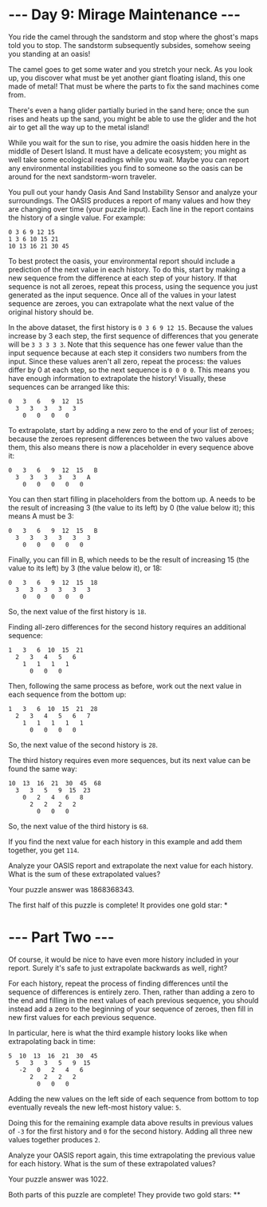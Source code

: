 # --- Day 9: Mirage Maintenance ---

You ride the camel through the sandstorm and stop where the ghost's maps told you to stop. The sandstorm subsequently
subsides, somehow seeing you standing at an oasis!

The camel goes to get some water and you stretch your neck. As you look up, you discover what must be yet another giant
floating island, this one made of metal! That must be where the parts to fix the sand machines come from.

There's even a hang glider partially buried in the sand here; once the sun rises and heats up the sand, you might be
able to use the glider and the hot air to get all the way up to the metal island!

While you wait for the sun to rise, you admire the oasis hidden here in the middle of Desert Island. It must have a
delicate ecosystem; you might as well take some ecological readings while you wait. Maybe you can report any
environmental instabilities you find to someone so the oasis can be around for the next sandstorm-worn traveler.

You pull out your handy Oasis And Sand Instability Sensor and analyze your surroundings. The OASIS produces a report of
many values and how they are changing over time (your puzzle input). Each line in the report contains the history of a
single value. For example:

```
0 3 6 9 12 15
1 3 6 10 15 21
10 13 16 21 30 45
```

To best protect the oasis, your environmental report should include a prediction of the next value in each history. To
do this, start by making a new sequence from the difference at each step of your history. If that sequence is not all
zeroes, repeat this process, using the sequence you just generated as the input sequence. Once all of the values in your
latest sequence are zeroes, you can extrapolate what the next value of the original history should be.

In the above dataset, the first history is `0 3 6 9 12 15`. Because the values increase by 3 each step, the first
sequence of differences that you generate will be `3 3 3 3 3`. Note that this sequence has one fewer value than the
input sequence because at each step it considers two numbers from the input. Since these values aren't all zero, repeat
the process: the values differ by 0 at each step, so the next sequence is `0 0 0 0`. This means you have enough
information to extrapolate the history! Visually, these sequences can be arranged like this:

```
0   3   6   9  12  15
  3   3   3   3   3
    0   0   0   0
```

To extrapolate, start by adding a new zero to the end of your list of zeroes; because the zeroes represent differences
between the two values above them, this also means there is now a placeholder in every sequence above it:

```
0   3   6   9  12  15   B
  3   3   3   3   3   A
    0   0   0   0   0
```

You can then start filling in placeholders from the bottom up. A needs to be the result of increasing 3 (the value to
its left) by 0 (the value below it); this means A must be 3:

```
0   3   6   9  12  15   B
  3   3   3   3   3   3
    0   0   0   0   0
```

Finally, you can fill in B, which needs to be the result of increasing 15 (the value to its left) by 3 (the value below
it), or 18:

```
0   3   6   9  12  15  18
  3   3   3   3   3   3
    0   0   0   0   0
```

So, the next value of the first history is `18`.

Finding all-zero differences for the second history requires an additional sequence:

```
1   3   6  10  15  21
  2   3   4   5   6
    1   1   1   1
      0   0   0
```

Then, following the same process as before, work out the next value in each sequence from the bottom up:

```
1   3   6  10  15  21  28
  2   3   4   5   6   7
    1   1   1   1   1
      0   0   0   0
```

So, the next value of the second history is `28`.

The third history requires even more sequences, but its next value can be found the same way:

```
10  13  16  21  30  45  68
  3   3   5   9  15  23
    0   2   4   6   8
      2   2   2   2
        0   0   0
```

So, the next value of the third history is `68`.

If you find the next value for each history in this example and add them together, you get `114`.

Analyze your OASIS report and extrapolate the next value for each history. What is the sum of these extrapolated values?

Your puzzle answer was 1868368343.

The first half of this puzzle is complete! It provides one gold star: *

# --- Part Two ---

Of course, it would be nice to have even more history included in your report. Surely it's safe to just extrapolate
backwards as well, right?

For each history, repeat the process of finding differences until the sequence of differences is entirely zero. Then,
rather than adding a zero to the end and filling in the next values of each previous sequence, you should instead add a
zero to the beginning of your sequence of zeroes, then fill in new first values for each previous sequence.

In particular, here is what the third example history looks like when extrapolating back in time:

```
5  10  13  16  21  30  45
  5   3   3   5   9  15
   -2   0   2   4   6
      2   2   2   2
        0   0   0
```

Adding the new values on the left side of each sequence from bottom to top eventually reveals the new left-most history
value: `5`.

Doing this for the remaining example data above results in previous values of `-3` for the first history and `0` for the
second history. Adding all three new values together produces `2`.

Analyze your OASIS report again, this time extrapolating the previous value for each history. What is the sum of these
extrapolated values?

Your puzzle answer was 1022.

Both parts of this puzzle are complete! They provide two gold stars: **
